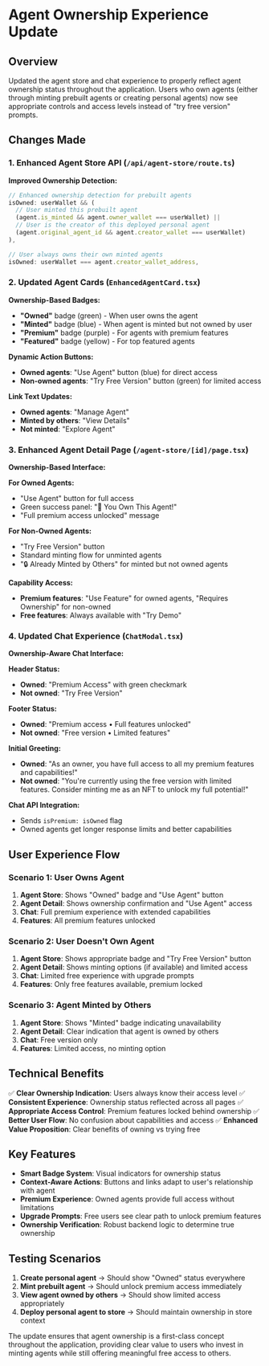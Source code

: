 # Agent Ownership Experience Update

## Overview

Updated the agent store and chat experience to properly reflect agent ownership status throughout the application. Users who own agents (either through minting prebuilt agents or creating personal agents) now see appropriate controls and access levels instead of "try free version" prompts.

## Changes Made

### 1. Enhanced Agent Store API (`/api/agent-store/route.ts`)

**Improved Ownership Detection:**

```typescript
// Enhanced ownership detection for prebuilt agents
isOwned: userWallet && (
  // User minted this prebuilt agent
  (agent.is_minted && agent.owner_wallet === userWallet) ||
  // User is the creator of this deployed personal agent
  (agent.original_agent_id && agent.creator_wallet === userWallet)
),

// User always owns their own minted agents
isOwned: userWallet === agent.creator_wallet_address,
```

### 2. Updated Agent Cards (`EnhancedAgentCard.tsx`)

**Ownership-Based Badges:**

- **"Owned"** badge (green) - When user owns the agent
- **"Minted"** badge (blue) - When agent is minted but not owned by user
- **"Premium"** badge (purple) - For agents with premium features
- **"Featured"** badge (yellow) - For top featured agents

**Dynamic Action Buttons:**

- **Owned agents**: "Use Agent" button (blue) for direct access
- **Non-owned agents**: "Try Free Version" button (green) for limited access

**Link Text Updates:**

- **Owned agents**: "Manage Agent"
- **Minted by others**: "View Details"
- **Not minted**: "Explore Agent"

### 3. Enhanced Agent Detail Page (`/agent-store/[id]/page.tsx`)

**Ownership-Based Interface:**

**For Owned Agents:**

- "Use Agent" button for full access
- Green success panel: "🎉 You Own This Agent!"
- "Full premium access unlocked" message

**For Non-Owned Agents:**

- "Try Free Version" button
- Standard minting flow for unminted agents
- "🔒 Already Minted by Others" for minted but not owned agents

**Capability Access:**

- **Premium features**: "Use Feature" for owned agents, "Requires Ownership" for non-owned
- **Free features**: Always available with "Try Demo"

### 4. Updated Chat Experience (`ChatModal.tsx`)

**Ownership-Aware Chat Interface:**

**Header Status:**

- **Owned**: "Premium Access" with green checkmark
- **Not owned**: "Try Free Version"

**Footer Status:**

- **Owned**: "Premium access • Full features unlocked"
- **Not owned**: "Free version • Limited features"

**Initial Greeting:**

- **Owned**: "As an owner, you have full access to all my premium features and capabilities!"
- **Not owned**: "You're currently using the free version with limited features. Consider minting me as an NFT to unlock my full potential!"

**Chat API Integration:**

- Sends `isPremium: isOwned` flag
- Owned agents get longer response limits and better capabilities

## User Experience Flow

### Scenario 1: User Owns Agent

1. **Agent Store**: Shows "Owned" badge and "Use Agent" button
2. **Agent Detail**: Shows ownership confirmation and "Use Agent" access
3. **Chat**: Full premium experience with extended capabilities
4. **Features**: All premium features unlocked

### Scenario 2: User Doesn't Own Agent

1. **Agent Store**: Shows appropriate badge and "Try Free Version" button
2. **Agent Detail**: Shows minting options (if available) and limited access
3. **Chat**: Limited free experience with upgrade prompts
4. **Features**: Only free features available, premium locked

### Scenario 3: Agent Minted by Others

1. **Agent Store**: Shows "Minted" badge indicating unavailability
2. **Agent Detail**: Clear indication that agent is owned by others
3. **Chat**: Free version only
4. **Features**: Limited access, no minting option

## Technical Benefits

✅ **Clear Ownership Indication**: Users always know their access level
✅ **Consistent Experience**: Ownership status reflected across all pages
✅ **Appropriate Access Control**: Premium features locked behind ownership
✅ **Better User Flow**: No confusion about capabilities and access
✅ **Enhanced Value Proposition**: Clear benefits of owning vs trying free

## Key Features

- **Smart Badge System**: Visual indicators for ownership status
- **Context-Aware Actions**: Buttons and links adapt to user's relationship with agent
- **Premium Experience**: Owned agents provide full access without limitations
- **Upgrade Prompts**: Free users see clear path to unlock premium features
- **Ownership Verification**: Robust backend logic to determine true ownership

## Testing Scenarios

1. **Create personal agent** → Should show "Owned" status everywhere
2. **Mint prebuilt agent** → Should unlock premium access immediately
3. **View agent owned by others** → Should show limited access appropriately
4. **Deploy personal agent to store** → Should maintain ownership in store context

The update ensures that agent ownership is a first-class concept throughout the application, providing clear value to users who invest in minting agents while still offering meaningful free access to others.

